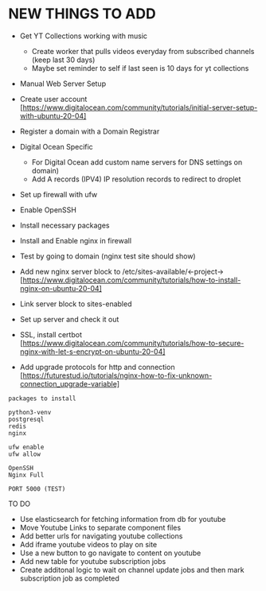 # NEW THINGS TO ADD

- Get YT Collections working with music

  - Create worker that pulls videos everyday from subscribed channels (keep last 30 days)
  - Maybe set reminder to self if last seen is 10 days for yt collections

- Manual Web Server Setup

- Create user account [https://www.digitalocean.com/community/tutorials/initial-server-setup-with-ubuntu-20-04]

- Register a domain with a Domain Registrar

- Digital Ocean Specific

  - For Digital Ocean add custom name servers for DNS settings on domain)
  - Add A records (IPV4) IP resolution records to redirect to droplet

- Set up firewall with ufw

- Enable OpenSSH

- Install necessary packages

- Install and Enable nginx in firewall

- Test by going to domain (nginx test site should show)

- Add new nginx server block to /etc/sites-available/<-project-> [https://www.digitalocean.com/community/tutorials/how-to-install-nginx-on-ubuntu-20-04]

- Link server block to sites-enabled

- Set up server and check it out

- SSL, install certbot [https://www.digitalocean.com/community/tutorials/how-to-secure-nginx-with-let-s-encrypt-on-ubuntu-20-04]

- Add upgrade protocols for http and connection [https://futurestud.io/tutorials/nginx-how-to-fix-unknown-connection_upgrade-variable]

```
packages to install

python3-venv
postgresql
redis
nginx

ufw enable
ufw allow

OpenSSH
Nginx Full

PORT 5000 (TEST)
```

TO DO

- Use elasticsearch for fetching information from db for youtube
- Move Youtube Links to separate component files
- Add better urls for navigating youtube collections
- Add iframe youtube videos to play on site
- Use a new button to go navigate to content on youtube
- Add new table for youtube subscription jobs
- Create additonal logic to wait on channel update jobs and then mark subscription job as completed
